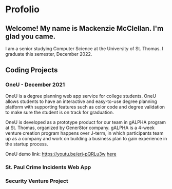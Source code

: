 # Profolio
Welcome! My name is Mackenzie McClellan. I'm glad you came. 
---
I am a senior studying Computer Science at the University of St. Thomas. I graduate this semester, December 2022.
  
Coding Projects
---
### OneU - December 2021
OneU is a degree planning web app service for college students. OneU allows students to have an interactive and easy-to-use degree planning platform with supporting features such as color code and degree validation to make sure the student is on track for graduation.

OneU is developed as a prototype product for our team in gALPHA program at St. Thomas, organized by Gener8tor company. gALPHA is a 4-week venture creation program happens over J-term, in which participants team up as a company and work on building a business plan to gain experience in the startup process.

OneU demo link: https://youtu.be/erj-pQRLu3w
[here](https://github.com/tinatrinh1012/OneU)
### St. Paul Crime Incidents Web App 

### Security Venture Project
